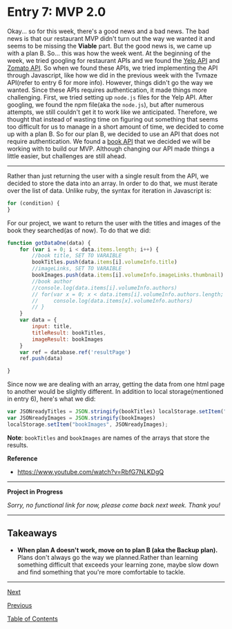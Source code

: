 # Entry 7: MVP 2.0
Okay... so for this week, there's a good news and a bad news. The bad news is that our restaurant MVP didn't turn out the way we wanted it and seems to be missing the **Viable** part. But the good news is, we came up with a plan B. So... this was how the week went. At the beginning of the week, we tried googling for restaurant APIs and we found the [Yelp API](https://www.yelp.com/developers/documentation/v3) and [Zomato API](https://developers.zomato.com/api). So when we found these APIs, we tried implementing the API through Javascript, like how we did in the previous week with the Tvmaze API(refer to entry 6 for more info). However, things didn't go the way we wanted. Since these APIs requires authentication, it made things more challenging. First, we tried setting up ```node.js``` files for the Yelp API. After googling, we found the npm file(aka the ```node.js```), but after numerous attempts, we still couldn't get it to work like we anticipated. Therefore, we thought that instead of wasting time on figuring out something that seems too difficult for us to manage in a short amount of time, we decided to come up with a plan B. So for our plan B, we decided to use an API that does not require authentication. We found a [book API](https://developers.google.com/books/docs/v1/getting_started) that we decided we will be working with to build our MVP. Although changing our API made things a little easier, but challenges are still ahead.

---
Rather than just returning the user with a single result from the API, we decided to store the data into an array. In order to do that, we must iterate over the list of data. Unlike ruby, the syntax for iteration in Javascript is:

``` javascript
for (condition) {
}
```

For our project, we want to return the user with the titles and images of the book they searched(as of now). To do that we did:

```javascript
function gotDataOne(data) {
    for (var i = 0; i < data.items.length; i++) {
        //book title, SET TO VARAIBLE
        bookTitles.push(data.items[i].volumeInfo.title)
        //imageLinks, SET TO VARAIBLE
        bookImages.push(data.items[i].volumeInfo.imageLinks.thumbnail)
        //book author
        //console.log(data.items[i].volumeInfo.authors)
        // for(var x = 0; x < data.items[i].volumeInfo.authors.length; x++){
        //     console.log(data.items[x].volumeInfo.authors)
        // }
    }
    var data = {
        input: title,
        titleResult: bookTitles,
        imageResult: bookImages
    }
    var ref = database.ref('resultPage')
    ref.push(data)

}
```

Since now we are dealing with an array, getting the data from one html page to another would be slightly different. In addition to local storage(mentioned in entry 6), here's what we did:

```javascript
var JSONreadyTitles = JSON.stringify(bookTitles) localStorage.setItem("bookTitles", JSONreadyTitles);
var JSONreadyImages = JSON.stringify(bookImages)
localStorage.setItem("bookImages", JSONreadyImages);
```

**Note**: ```bookTitles``` and ```bookImages``` are names of the arrays that store the results. 

**Reference**
* https://www.youtube.com/watch?v=RbfG7NLKDgQ

---

**Project in Progress** 

*Sorry, no functional link for now, please come back next week. Thank you!*

---
## Takeaways
* **When plan A doesn't work, move on to plan B (aka the Backup plan).** Plans don't always go the way we planned.Rather than learning something difficult that exceeds your learning zone, maybe slow down and find something that you're more comfortable to tackle.
---
[Next](entry8.md)

[Previous](entry6.md)

[Table of Contents](../README.md)